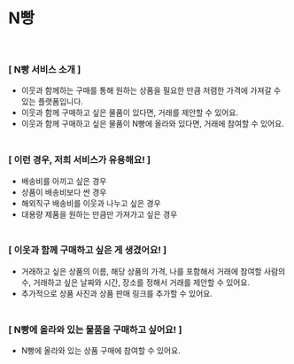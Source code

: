 # **N빵**
ㅤㅤㅤㅤㅤㅤㅤㅤㅤㅤㅤㅤㅤㅤ
<!-- <aside> -->

### **[ N빵 서비스 소개 ]**

- 이웃과 함께하는 구매를 통해 원하는 상품을 필요한 만큼 저렴한 가격에 가져갈 수 있는 플랫폼입니다.
- 이웃과 함께 구매하고 싶은 물품이 있다면, 거래를 제안할 수 있어요.
- 이웃과 함께 구매하고 싶은 물품이 N빵에 올라와 있다면, 거래에 참여할 수 있어요.
ㅤㅤㅤㅤㅤㅤㅤㅤㅤㅤ
ㅤㅤㅤㅤㅤㅤㅤㅤㅤㅤㅤㅤ

### **[ 이런 경우, 저희 서비스가 유용해요! ]**

- 배송비를 아끼고 싶은 경우
- 상품이 배송비보다 싼 경우
- 해외직구 배송비를 이웃과 나누고 싶은 경우
- 대용량 제품을 원하는 만큼만 가져가고 싶은 경우
ㅤㅤㅤㅤㅤㅤㅤㅤㅤㅤ
ㅤㅤㅤㅤㅤㅤㅤㅤㅤ

### **[ 이웃과 함께 구매하고 싶은 게 생겼어요! ]**

- 거래하고 싶은 상품의 이름, 해당 상품의 가격, 나를 포함해서 거래에 참여할 사람의 수, 거래하고 싶은 날짜와 시간, 장소를 정해서 거래를 제안할 수 있어요.
- 추가적으로 상품 사진과 상품 판매 링크를 추가할 수 있어요.
ㅤㅤㅤㅤㅤㅤㅤㅤㅤㅤㅤㅤㅤㅤ
ㅤㅤㅤㅤㅤㅤㅤㅤㅤㅤㅤㅤㅤ

### **[ N빵에 올라와 있는 물품을 구매하고 싶어요! ]**

- N빵에 올라와 있는 상품 구매에 참여할 수 있어요.
<!-- </aside> -->